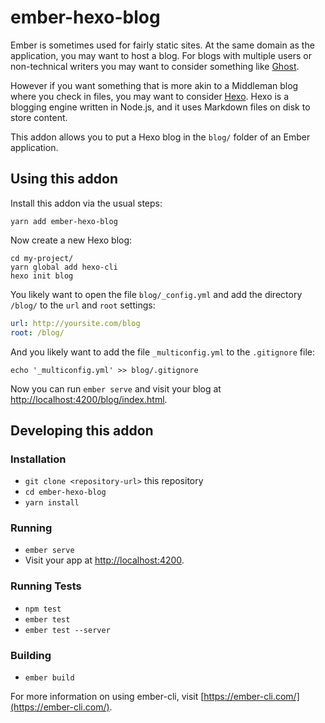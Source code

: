 # ember-hexo-blog

Ember is sometimes used for fairly static sites. At the same domain as the
application, you may want to host a blog. For blogs with multiple users or
non-technical writers you may want to consider something like
[Ghost](http://ghost.org/).

However if you want something that is more akin to a Middleman blog where you
check in files, you may want to consider [Hexo](https://hexo.io/). Hexo is
a blogging engine written in Node.js, and it uses Markdown files on disk
to store content.

This addon allows you to put a Hexo blog in the `blog/` folder of an Ember
application.

## Using this addon

Install this addon via the usual steps:

```
yarn add ember-hexo-blog
```

Now create a new Hexo blog:

```
cd my-project/
yarn global add hexo-cli
hexo init blog
```

You likely want to open the file `blog/_config.yml` and add the directory
`/blog/` to the `url` and `root` settings:

```yaml
url: http://yoursite.com/blog
root: /blog/
```

And you likely want to add the file `_multiconfig.yml` to the `.gitignore` file:

```
echo '_multiconfig.yml' >> blog/.gitignore
```

Now you can run `ember serve` and visit your blog at
[http://localhost:4200/blog/index.html](http://localhost:4200/blog/index.html).

## Developing this addon

### Installation

* `git clone <repository-url>` this repository
* `cd ember-hexo-blog`
* `yarn install`

### Running

* `ember serve`
* Visit your app at [http://localhost:4200](http://localhost:4200).

### Running Tests

* `npm test`
* `ember test`
* `ember test --server`

### Building

* `ember build`

For more information on using ember-cli, visit [https://ember-cli.com/](https://ember-cli.com/).

